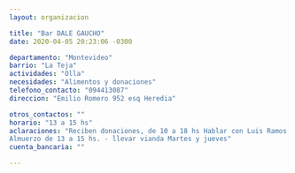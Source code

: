 ```yaml
---
layout: organizacion

title: "Bar DALE GAUCHO"
date: 2020-04-05 20:23:06 -0300

departamento: "Montevideo"
barrio: "La Teja"
actividades: "Olla"
necesidades: "Alimentos y donaciones"
telefono_contacto: "094413087"
direccion: "Emilio Romero 952 esq Heredia"

otros_contactos: ""
horario: "13 a 15 hs"
aclaraciones: "Reciben donaciones, de 10 a 18 hs Hablar con Luis Ramos
Almuerzo de 13 a 15 hs. - llevar vianda Martes y jueves"
cuenta_bancaria: ""

---
```

